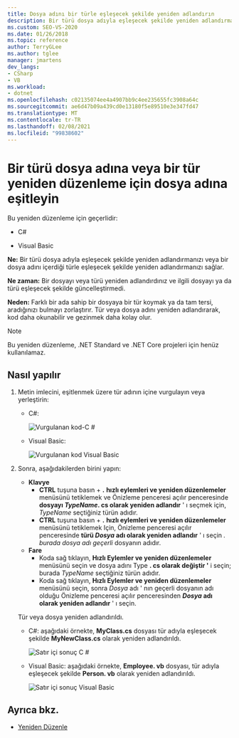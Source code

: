 ```yaml
---
title: Dosya adını bir türle eşleşecek şekilde yeniden adlandırın
description: Bir türü dosya adıyla eşleşecek şekilde yeniden adlandırmak veya bir dosya adını içerdiği türle eşleşecek şekilde yeniden adlandırmak için hızlı eylemler ve yeniden düzenlemeler menüsünü nasıl kullanacağınızı öğrenin.
ms.custom: SEO-VS-2020
ms.date: 01/26/2018
ms.topic: reference
author: TerryGLee
ms.author: tglee
manager: jmartens
dev_langs:
- CSharp
- VB
ms.workload:
- dotnet
ms.openlocfilehash: c02135074ee4a4907bb9c4ee235655fc3908a64c
ms.sourcegitcommit: ae6d47b09a439cd0e13180f5e89510e3e347fd47
ms.translationtype: MT
ms.contentlocale: tr-TR
ms.lasthandoff: 02/08/2021
ms.locfileid: "99838602"
---
```

# <a name="sync-a-type-to-a-filename-or-a-filename-to-a-type-refactoring"></a>Bir türü dosya adına veya bir tür yeniden düzenleme için dosya adına eşitleyin

Bu yeniden düzenleme için geçerlidir:

- C#

- Visual Basic

**Ne:** Bir türü dosya adıyla eşleşecek şekilde yeniden adlandırmanızı veya bir dosya adını içerdiği türle eşleşecek şekilde yeniden adlandırmanızı sağlar.

**Ne zaman:** Bir dosyayı veya türü yeniden adlandırdınız ve ilgili dosyayı ya da türü eşleşecek şekilde güncelleştirmedi.

**Neden:** Farklı bir ada sahip bir dosyaya bir tür koymak ya da tam tersi, aradığınızı bulmayı zorlaştırır. Tür veya dosya adını yeniden adlandırarak, kod daha okunabilir ve gezinmek daha kolay olur.

> [!NOTE]
> Bu yeniden düzenleme, .NET Standard ve .NET Core projeleri için henüz kullanılamaz.

## <a name="how-to"></a>Nasıl yapılır

1. Metin imlecini, eşitlenmek üzere tür adının içine vurgulayın veya yerleştirin:

   - C#:

       ![Vurgulanan kod-C #](media/synctype-highlight-cs.png)

   - Visual Basic:

       ![Vurgulanan kod Visual Basic](media/synctype-highlight-vb.png)

2. Sonra, aşağıdakilerden birini yapın:

   - **Klavye**
      - **CTRL** tuşuna basın + **.** **hızlı eylemleri ve yeniden düzenlemeler** menüsünü tetiklemek ve Önizleme penceresi açılır penceresinde **dosyayı *TypeName*. cs olarak yeniden adlandır** ' ı seçmek için, *TypeName* seçtiğiniz türün adıdır.
      - **CTRL** tuşuna basın + **.** **hızlı eylemleri ve yeniden düzenlemeler** menüsünü tetiklemek Için, Önizleme penceresi açılır penceresinde **türü _Dosya_ adı olarak yeniden adlandır** ' ı seçin *. burada dosya adı geçerli* dosyanın adıdır.
   - **Fare**
      - Koda sağ tıklayın, **Hızlı Eylemler ve yeniden düzenlemeler** menüsünü seçin ve dosya adını Type **. cs olarak değiştir '** i seçin; burada *TypeName* seçtiğiniz türün adıdır.
      - Koda sağ tıklayın, **Hızlı Eylemler ve yeniden düzenlemeler** menüsünü seçin, sonra *Dosya* adı ' nın geçerli dosyanın adı olduğu Önizleme penceresi açılır penceresinden **_Dosya_ adı olarak yeniden adlandır** ' ı seçin.

   Tür veya dosya yeniden adlandırıldı.

   - C#: aşağıdaki örnekte, **MyClass.cs** dosyası tür adıyla eşleşecek şekilde **MyNewClass.cs** olarak yeniden adlandırıldı.

       ![Satır içi sonuç C #](media/synctype-result-cs.png)

   - Visual Basic: aşağıdaki örnekte, **Employee. vb** dosyası, tür adıyla eşleşecek şekilde **Person. vb** olarak yeniden adlandırıldı.

       ![Satır içi sonuç Visual Basic](media/synctype-result-vb.png)

## <a name="see-also"></a>Ayrıca bkz.

- [Yeniden Düzenle](../refactoring-in-visual-studio.md)
